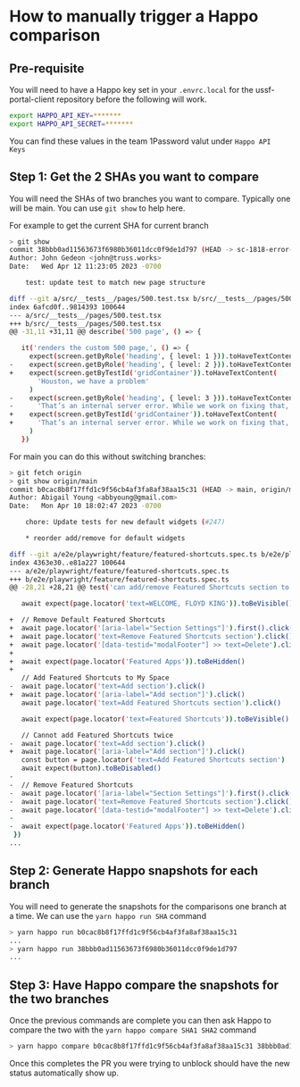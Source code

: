 # How to manually trigger a Happo comparison

## Pre-requisite

You will need to have a Happo key set in your `.envrc.local` for the ussf-portal-client repository before the following will work.

```sh
export HAPPO_API_KEY=*******
export HAPPO_API_SECRET=*******
```

You can find these values in the team 1Password valut under `Happo API Keys`

## Step 1: Get the 2 SHAs you want to compare

You will need the SHAs of two branches you want to compare. Typically one will be main. You can use `git show` to help here.

For example to get the current SHA for current branch
```sh
> git show
commit 38bbb0ad11563673f6980b36011dcc0f9de1d797 (HEAD -> sc-1818-error-action, origin/sc-1818-error-action)
Author: John Gedeon <john@truss.works>
Date:   Wed Apr 12 11:23:05 2023 -0700

    test: update test to match new page structure

diff --git a/src/__tests__/pages/500.test.tsx b/src/__tests__/pages/500.test.tsx
index 6afcd0f..9814393 100644
--- a/src/__tests__/pages/500.test.tsx
+++ b/src/__tests__/pages/500.test.tsx
@@ -31,11 +31,11 @@ describe('500 page', () => {

   it('renders the custom 500 page,', () => {
     expect(screen.getByRole('heading', { level: 1 })).toHaveTextContent('500')
-    expect(screen.getByRole('heading', { level: 2 })).toHaveTextContent(
+    expect(screen.getByTestId('gridContainer')).toHaveTextContent(
       'Houston, we have a problem'
     )
-    expect(screen.getByRole('heading', { level: 3 })).toHaveTextContent(
-      'That’s an internal server error. While we work on fixing that, let’s get you back to business. You may also submit a report to us at'
+    expect(screen.getByTestId('gridContainer')).toHaveTextContent(
+      'That’s an internal server error. While we work on fixing that, let’s get you back to business.You may also submit a report to us at'
     )
   })

```

For main you can do this without switching branches:
```sh
> git fetch origin
> git show origin/main
commit b0cac8b8f17ffd1c9f56cb4af3fa8af38aa15c31 (HEAD -> main, origin/main, origin/HEAD)
Author: Abigail Young <abbyoung@gmail.com>
Date:   Mon Apr 10 18:02:47 2023 -0700

    chore: Update tests for new default widgets (#247)

    * reorder add/remove for default widgets

diff --git a/e2e/playwright/feature/featured-shortcuts.spec.ts b/e2e/playwright/feature/featured-shortcuts.spec.ts
index 4363e30..e81a227 100644
--- a/e2e/playwright/feature/featured-shortcuts.spec.ts
+++ b/e2e/playwright/feature/featured-shortcuts.spec.ts
@@ -28,21 +28,21 @@ test('can add/remove Featured Shortcuts section to My Space', async ({

   await expect(page.locator('text=WELCOME, FLOYD KING')).toBeVisible()

+  // Remove Default Featured Shortcuts
+  await page.locator('[aria-label="Section Settings"]').first().click()
+  await page.locator('text=Remove Featured Shortcuts section').click()
+  await page.locator('[data-testid="modalFooter"] >> text=Delete').click()
+
+  await expect(page.locator('Featured Apps')).toBeHidden()
+
   // Add Featured Shortcuts to My Space
-  await page.locator('text=Add section').click()
+  await page.locator('[aria-label="Add section"]').click()
   await page.locator('text=Add Featured Shortcuts section').click()

   await expect(page.locator('text=Featured Shortcuts')).toBeVisible()

   // Cannot add Featured Shortcuts twice
-  await page.locator('text=Add section').click()
+  await page.locator('[aria-label="Add section"]').click()
   const button = page.locator('text=Add Featured Shortcuts section')
   await expect(button).toBeDisabled()
-
-  // Remove Featured Shortcuts
-  await page.locator('[aria-label="Section Settings"]').first().click()
-  await page.locator('text=Remove Featured Shortcuts section').click()
-  await page.locator('[data-testid="modalFooter"] >> text=Delete').click()
-
-  await expect(page.locator('Featured Apps')).toBeHidden()
 })
...
```

## Step 2: Generate Happo snapshots for each branch

You will need to generate the snapshots for the comparisons one branch at a time. We can use the `yarn happo run SHA` command

```sh
> yarn happo run b0cac8b8f17ffd1c9f56cb4af3fa8af38aa15c31
...
> yarn happo run 38bbb0ad11563673f6980b36011dcc0f9de1d797
...
```

## Step 3: Have Happo compare the snapshots for the two branches

Once the previous commands are complete you can then ask Happo to compare the two with the `yarn happo compare SHA1 SHA2` command

```sh
> yarn happo compare b0cac8b8f17ffd1c9f56cb4af3fa8af38aa15c31 38bbb0ad11563673f6980b36011dcc0f9de1d797
```

Once this completes the PR you were trying to unblock should have the new status automatically show up.
